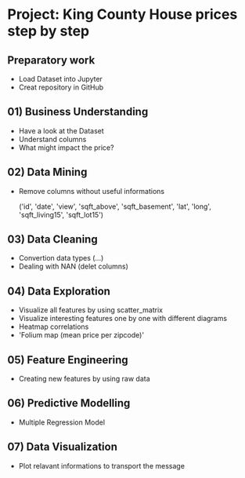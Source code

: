 # Project: King County House prices step by step

## Preparatory work 
- Load Dataset into Jupyter
- Creat repository in GitHub

## 01) Business Understanding
- Have a look at the Dataset
- Understand columns
- What might impact the price?

## 02) Data Mining
- Remove columns without useful informations 
  
  ('id', 'date', 'view', 'sqft_above', 'sqft_basement', 'lat', 'long', 'sqft_living15', 'sqft_lot15')

## 03) Data Cleaning
- Convertion data types (...)
- Dealing with NAN (delet columns)

## 04) Data Exploration
- Visualize all features by using scatter_matrix
- Visualize interesting features one by one with different diagrams
- Heatmap correlations
- 'Folium map (mean price per zipcode)'

## 05) Feature Engineering
- Creating new features by using raw data

## 06) Predictive Modelling
- Multiple Regression Model

## 07) Data Visualization
- Plot relavant informations to transport the message
